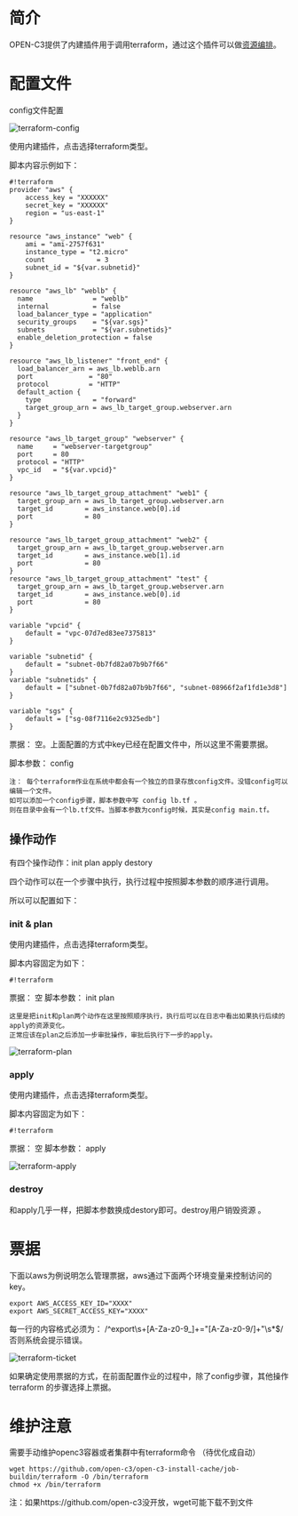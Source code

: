 # 简介

OPEN-C3提供了内建插件用于调用terraform，通过这个插件可以做[资源编排](/资源编排/README.md)。

# 配置文件
config文件配置

![terraform-config](/terraform/images/terraform-config.png)

使用内建插件，点击选择terraform类型。

脚本内容示例如下：

```
#!terraform
provider "aws" {
    access_key = "XXXXXX"
    secret_key = "XXXXXX"
    region = "us-east-1"
}

resource "aws_instance" "web" {
    ami = "ami-2757f631"
    instance_type = "t2.micro"
    count             = 3
    subnet_id = "${var.subnetid}"
}

resource "aws_lb" "weblb" {
  name               = "weblb"
  internal           = false
  load_balancer_type = "application"
  security_groups    = "${var.sgs}"
  subnets            = "${var.subnetids}"
  enable_deletion_protection = false
}

resource "aws_lb_listener" "front_end" {
  load_balancer_arn = aws_lb.weblb.arn
  port              = "80"
  protocol          = "HTTP"
  default_action {
    type             = "forward"
    target_group_arn = aws_lb_target_group.webserver.arn
  }
}

resource "aws_lb_target_group" "webserver" {
  name     = "webserver-targetgroup"
  port     = 80
  protocol = "HTTP"
  vpc_id   = "${var.vpcid}"
}

resource "aws_lb_target_group_attachment" "web1" {
  target_group_arn = aws_lb_target_group.webserver.arn
  target_id        = aws_instance.web[0].id
  port             = 80
}

resource "aws_lb_target_group_attachment" "web2" {
  target_group_arn = aws_lb_target_group.webserver.arn
  target_id        = aws_instance.web[1].id
  port             = 80
}
resource "aws_lb_target_group_attachment" "test" {
  target_group_arn = aws_lb_target_group.webserver.arn
  target_id        = aws_instance.web[0].id
  port             = 80
}

variable "vpcid" {
    default = "vpc-07d7ed83ee7375813"
}

variable "subnetid" {
    default = "subnet-0b7fd82a07b9b7f66"
}
variable "subnetids" {
    default = ["subnet-0b7fd82a07b9b7f66", "subnet-08966f2af1fd1e3d8"]
}

variable "sgs" {
    default = ["sg-08f7116e2c9325edb"]
}
```

票据： 空。上面配置的方式中key已经在配置文件中，所以这里不需要票据。

脚本参数： config

```
注： 每个terraform作业在系统中都会有一个独立的目录存放config文件。没错config可以编辑一个文件。
如可以添加一个config步骤，脚本参数中写 config lb.tf 。
则在目录中会有一个lb.tf文件。当脚本参数为config时候，其实是config main.tf。
```

## 操作动作
有四个操作动作：init plan apply destory
 
四个动作可以在一个步骤中执行，执行过程中按照脚本参数的顺序进行调用。

所以可以配置如下：
 
### init & plan

使用内建插件，点击选择terraform类型。

脚本内容固定为如下：
```
#!terraform
```
票据： 空
脚本参数： init plan
```
这里是把init和plan两个动作在这里按照顺序执行，执行后可以在日志中看出如果执行后续的apply的资源变化。
正常应该在plan之后添加一步审批操作，审批后执行下一步的apply。
```

 ![terraform-plan](/terraform/images/terraform-plan.png)

### apply
使用内建插件，点击选择terraform类型。

脚本内容固定为如下：
```
#!terraform
```

票据： 空
脚本参数： apply

 ![terraform-apply](/terraform/images/terraform-apply.png)

 ### destroy

和apply几乎一样，把脚本参数换成destory即可。destroy用户销毁资源 。

# 票据

下面以aws为例说明怎么管理票据，aws通过下面两个环境变量来控制访问的key。
```
export AWS_ACCESS_KEY_ID="XXXX"
export AWS_SECRET_ACCESS_KEY="XXXX"
```
每一行的内容格式必须为： /^export\s+[A-Za-z0-9_]+="[A-Za-z0-9\/]+"\s*$/ 否则系统会提示错误。

 ![terraform-ticket](/terraform/images/terraform-ticket.png)

 如果确定使用票据的方式，在前面配置作业的过程中，除了config步骤，其他操作terraform 的步骤选择上票据。

# 维护注意

需要手动维护openc3容器或者集群中有terraform命令 （待优化成自动）
```
wget https://github.com/open-c3/open-c3-install-cache/job-buildin/terraform -O /bin/terraform
chmod +x /bin/terraform
```

注：如果https://github.com/open-c3没开放，wget可能下载不到文件